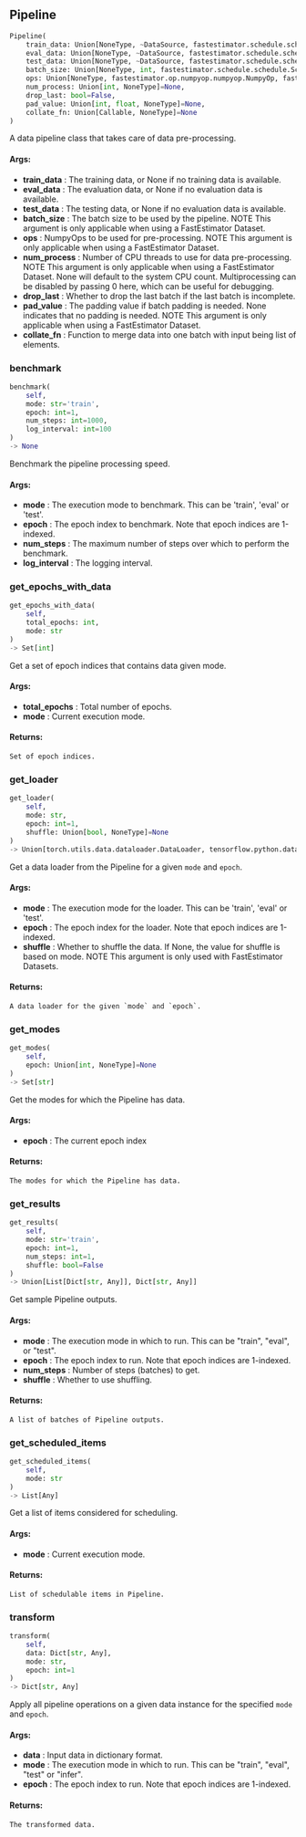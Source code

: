 ## Pipeline
```python
Pipeline(
	train_data: Union[NoneType, ~DataSource, fastestimator.schedule.schedule.Scheduler[~DataSource]]=None,
	eval_data: Union[NoneType, ~DataSource, fastestimator.schedule.schedule.Scheduler[~DataSource]]=None,
	test_data: Union[NoneType, ~DataSource, fastestimator.schedule.schedule.Scheduler[~DataSource]]=None,
	batch_size: Union[NoneType, int, fastestimator.schedule.schedule.Scheduler[int]]=None,
	ops: Union[NoneType, fastestimator.op.numpyop.numpyop.NumpyOp, fastestimator.schedule.schedule.Scheduler[fastestimator.op.numpyop.numpyop.NumpyOp], List[Union[fastestimator.op.numpyop.numpyop.NumpyOp, fastestimator.schedule.schedule.Scheduler[fastestimator.op.numpyop.numpyop.NumpyOp]]]]=None,
	num_process: Union[int, NoneType]=None,
	drop_last: bool=False,
	pad_value: Union[int, float, NoneType]=None,
	collate_fn: Union[Callable, NoneType]=None
)
```
A data pipeline class that takes care of data pre-processing.


#### Args:

* **train_data** :  The training data, or None if no training data is available.
* **eval_data** :  The evaluation data, or None if no evaluation data is available.
* **test_data** :  The testing data, or None if no evaluation data is available.
* **batch_size** :  The batch size to be used by the pipeline. NOTE This argument is only applicable when using a        FastEstimator Dataset.
* **ops** :  NumpyOps to be used for pre-processing. NOTE This argument is only applicable when using a FastEstimator        Dataset.
* **num_process** :  Number of CPU threads to use for data pre-processing. NOTE This argument is only applicable when        using a FastEstimator Dataset. None will default to the system CPU count. Multiprocessing can be disabled by        passing 0 here, which can be useful for debugging.
* **drop_last** :  Whether to drop the last batch if the last batch is incomplete.
* **pad_value** :  The padding value if batch padding is needed. None indicates that no padding is needed. NOTE This        argument is only applicable when using a FastEstimator Dataset.
* **collate_fn** :  Function to merge data into one batch with input being list of elements.

### benchmark
```python
benchmark(
	self,
	mode: str='train',
	epoch: int=1,
	num_steps: int=1000,
	log_interval: int=100
)
-> None
```
Benchmark the pipeline processing speed.


#### Args:

* **mode** :  The execution mode to benchmark. This can be 'train', 'eval' or 'test'.
* **epoch** :  The epoch index to benchmark. Note that epoch indices are 1-indexed.
* **num_steps** :  The maximum number of steps over which to perform the benchmark.
* **log_interval** :  The logging interval.

### get_epochs_with_data
```python
get_epochs_with_data(
	self,
	total_epochs: int,
	mode: str
)
-> Set[int]
```
Get a set of epoch indices that contains data given mode.


#### Args:

* **total_epochs** :  Total number of epochs.
* **mode** :  Current execution mode.

#### Returns:
    Set of epoch indices.

### get_loader
```python
get_loader(
	self,
	mode: str,
	epoch: int=1,
	shuffle: Union[bool, NoneType]=None
)
-> Union[torch.utils.data.dataloader.DataLoader, tensorflow.python.data.ops.dataset_ops.DatasetV2]
```
Get a data loader from the Pipeline for a given `mode` and `epoch`.


#### Args:

* **mode** :  The execution mode for the loader. This can be 'train', 'eval' or 'test'.
* **epoch** :  The epoch index for the loader. Note that epoch indices are 1-indexed.
* **shuffle** :  Whether to shuffle the data. If None, the value for shuffle is based on mode. NOTE This argument        is only used with FastEstimator Datasets.

#### Returns:
    A data loader for the given `mode` and `epoch`.

### get_modes
```python
get_modes(
	self,
	epoch: Union[int, NoneType]=None
)
-> Set[str]
```
Get the modes for which the Pipeline has data.


#### Args:

* **epoch** :  The current epoch index

#### Returns:
    The modes for which the Pipeline has data.

### get_results
```python
get_results(
	self,
	mode: str='train',
	epoch: int=1,
	num_steps: int=1,
	shuffle: bool=False
)
-> Union[List[Dict[str, Any]], Dict[str, Any]]
```
Get sample Pipeline outputs.


#### Args:

* **mode** :  The execution mode in which to run. This can be "train", "eval", or "test".
* **epoch** :  The epoch index to run. Note that epoch indices are 1-indexed.
* **num_steps** :  Number of steps (batches) to get.
* **shuffle** :  Whether to use shuffling.

#### Returns:
    A list of batches of Pipeline outputs.

### get_scheduled_items
```python
get_scheduled_items(
	self,
	mode: str
)
-> List[Any]
```
Get a list of items considered for scheduling.


#### Args:

* **mode** :  Current execution mode.

#### Returns:
    List of schedulable items in Pipeline.

### transform
```python
transform(
	self,
	data: Dict[str, Any],
	mode: str,
	epoch: int=1
)
-> Dict[str, Any]
```
Apply all pipeline operations on a given data instance for the specified `mode` and `epoch`.


#### Args:

* **data** :  Input data in dictionary format.
* **mode** :  The execution mode in which to run. This can be "train", "eval", "test" or "infer".
* **epoch** :  The epoch index to run. Note that epoch indices are 1-indexed.

#### Returns:
    The transformed data.